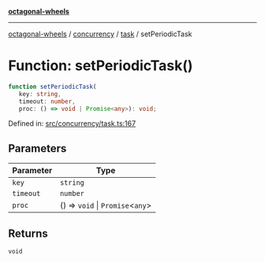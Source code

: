 [**octagonal-wheels**](../../../README.md)

***

[octagonal-wheels](../../../modules.md) / [concurrency](../../README.md) / [task](../README.md) / setPeriodicTask

# Function: setPeriodicTask()

```ts
function setPeriodicTask(
   key: string, 
   timeout: number, 
   proc: () => void | Promise<any>): void;
```

Defined in: [src/concurrency/task.ts:167](https://github.com/vrtmrz/octagonal-wheels/blob/main/src/concurrency/task.ts#L167)

## Parameters

| Parameter | Type |
| ------ | ------ |
| `key` | `string` |
| `timeout` | `number` |
| `proc` | () => `void` \| `Promise`\<`any`\> |

## Returns

`void`
